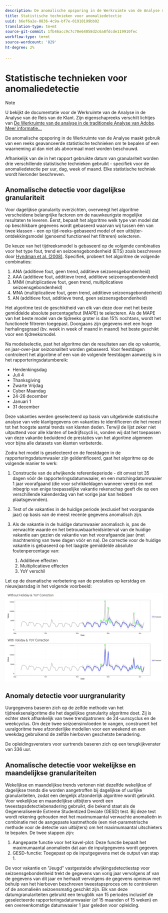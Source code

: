 ```yaml
---
description: De anomalische opsporing in de Werkruimte van de Analyse maakt gebruik van een reeks geavanceerde statistische technieken om te bepalen of een waarneming al dan niet als abnormaal moet worden beschouwd.
title: Statistische technieken voor anomaliedetectie
uuid: b6ef6a2e-0836-4c9a-bf7e-01910199bb92
translation-type: tm+mt
source-git-commit: 1fb46acc9c7c70e64058d2c6a8fdcde119910fec
workflow-type: tm+mt
source-wordcount: '829'
ht-degree: 2%

---
```



# Statistische technieken voor anomaliedetectie

>[!NOTE]
>
>U bekijkt de documentatie voor de Werkruimte van de Analyse in de Analyse van de Reis van de Klant. Zijn eigenschapreeks verschilt lichtjes van [De Werkruimte van de analyse in de traditionele Analyse van Adobe](https://docs.adobe.com/content/help/en/analytics/analyze/analysis-workspace/home.html). [Meer informatie...](/help/getting-started/cja-aa.md)

De anomalische opsporing in de Werkruimte van de Analyse maakt gebruik van een reeks geavanceerde statistische technieken om te bepalen of een waarneming al dan niet als abnormaal moet worden beschouwd.

Afhankelijk van de in het rapport gebruikte datum van granulariteit worden drie verschillende statistische technieken gebruikt - specifiek voor de anomaliedetectie per uur, dag, week of maand. Elke statistische techniek wordt hieronder beschreven.

## Anomalische detectie voor dagelijkse granulariteit

Voor dagelijkse granularity overzichten, overweegt het algoritme verscheidene belangrijke factoren om de nauwkeurigste mogelijke resultaten te leveren. Eerst, bepaalt het algoritme welk type van model dat op beschikbare gegevens wordt gebaseerd waarvan wij tussen één van twee klassen - een op tijd-reeks-gebaseerd model of een uitbijter-ontdekkingsmodel (genoemd functioneel het filtreren) selecteren.

De keuze van het tijdreeksmodel is gebaseerd op de volgende combinaties voor het type fout, trend en seizoensgebondenheid (ETS) zoals beschreven door [Hyndman et al. (2008)](https://www.springer.com/us/book/9783540719168). Specifiek, probeert het algoritme de volgende combinaties:

1. ANA (additieve fout, geen trend, additieve seizoensgebondenheid)
1. AAA (additieve fout, additieve trend, additieve seizoensgebondenheid)
1. MNM (multiplicatieve fout, geen trend, multiplicatieve seizoensgebondenheid)
1. MNA (multiplicatieve fout, geen trend, additieve seizoensgebondenheid)
1. AN (additieve fout, additieve trend, geen seizoensgebondenheid)

Het algoritme test de geschiktheid van elk van deze door met het beste gemiddelde absolute percentagefout (MAPE) te selecteren. Als de MAPE van het beste model van de tijdreeks groter is dan 15% nochtans, wordt het functionele filtreren toegepast. Doorgaans zijn gegevens met een hoge herhalingsgraad (bv. week in week of maand in maand) het beste geschikt voor een tijdreeksmodel.

Na modelselectie, past het algoritme dan de resultaten aan die op vakantie, en jaar-over-jaar seizoonaliteit worden gebaseerd. Voor feestdagen controleert het algoritme of een van de volgende feestdagen aanwezig is in het rapporteringsdatumbereik:

* Herdenkingsdag
* Juli 4
* Thanksgiving
* Zwarte Vrijdag
* Cyber Maandag
* 24-26 december
* Januari 1
* 31 december

Deze vakanties werden geselecteerd op basis van uitgebreide statistische analyse van vele klantgegevens om vakanties te identificeren die het meest tot het hoogste aantal trends van klanten deden. Terwijl de lijst zeker niet uitputtend voor alle klanten of bedrijfscycli is, vonden wij dat het toepassen van deze vakantie beduidend de prestaties van het algoritme algemeen voor bijna alle datasets van klanten verbeterde.

Zodra het model is geselecteerd en de feestdagen in de rapporteringsdatumwaaier zijn geïdentificeerd, gaat het algoritme op de volgende manier te werk:

1. Constructie van de afwijkende referentieperiode - dit omvat tot 35 dagen vóór de rapporteringsdatumwaaier, en een matchingdatumwaaier 1 jaar voorafgaand (die voor schrikkeldagen wanneer vereist en met inbegrip van enige toepasselijke vakantie rekenschap geeft die op een verschillende kalenderdag van het vorige jaar kan hebben plaatsgevonden).
1. Test of de vakanties in de huidige periode (exclusief het voorgaande jaar) op basis van de meest recente gegevens anomalisch zijn.
1. Als de vakantie in de huidige datumwaaier anomalisch is, pas de verwachte waarde en het betrouwbaarheidsinterval van de huidige vakantie aan gezien de vakantie van het voorafgaande jaar (met inachtneming van twee dagen vóór en na). De correctie voor de huidige vakantie is gebaseerd op het laagste gemiddelde absolute foutenpercentage van:

   1. Additieve effecten
   1. Multiplicatieve effecten
   1. YoY verschil

Let op de dramatische verbetering van de prestaties op kerstdag en nieuwjaarsdag in het volgende voorbeeld:

![](assets/anomaly_statistics.png)

## Anomaly detectie voor uurgranularity

Uurgegevens baseren zich op de zelfde methode van het tijdreeksenalgoritme die het dagelijkse granularity algoritme doet. Zij is echter sterk afhankelijk van twee trendpatronen: de 24-uurscyclus en de weekcyclus. Om deze twee seizoensinvloeden te vangen, construeert het uuralgoritme twee afzonderlijke modellen voor een weekend en een weekdag gebruikend de zelfde hierboven geschetste benadering.

De opleidingsvensters voor uurtrends baseren zich op een terugkijkvenster van 336 uur.

## Anomalische detectie voor wekelijkse en maandelijkse granulariteiten

Wekelijkse en maandelijkse trends vertonen niet dezelfde wekelijkse of dagelijkse trends die worden aangetroffen bij dagelijkse of uurlijke granulariteiten, zodat een dergelijk afzonderlijk algoritme wordt gebruikt. Voor wekelijkse en maandelijkse uitbijters wordt een tweestapsdetectiebenadering gebruikt, die bekend staat als de Gegeneraliseerde Extreme Studentized Deviate (GESD) test. Bij deze test wordt rekening gehouden met het maximumaantal verwachte anomalieën in combinatie met de aangepaste kastmethode (een niet-parametrische methode voor de detectie van uitbijters) om het maximumaantal uitschieters te bepalen. De twee stappen zijn:

1. Aangepaste functie voor het kavel-plot: Deze functie bepaalt het maximumaantal anomalieën dat aan de inputgegevens wordt gegeven.
1. GESD-functie: Toegepast op de inputgegevens met de output van stap 1.

De voor vakantie en &quot;Jeugd&quot; vastgestelde afwijkingsdetectiestap voor seizoensgebondenheid trekt de gegevens van vorig jaar vervolgens af van de gegevens van dit jaar en herhaalt vervolgens de gegevens opnieuw met behulp van het hierboven beschreven tweestapsproces om te controleren of de anomalieën seizoensmatig geschikt zijn. Elk van deze datumgranulariteiten gebruikt een terugblik van 15 periodes inclusief de geselecteerde rapporteringsdatumwaaier (of 15 maanden of 15 weken) en een overeenkomstige datumwaaier 1 jaar geleden voor opleiding.

